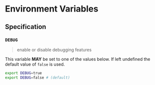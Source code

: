 # Environment Variables

## Specification

### `DEBUG`

> enable or disable debugging features

This variable **MAY** be set to one of the values below.
If left undefined the default value of `false` is used.

```bash
export DEBUG=true
export DEBUG=false # (default)
```
